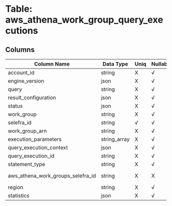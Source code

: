 # Table: aws_athena_work_group_query_executions

## Columns 

|  Column Name   |  Data Type  | Uniq | Nullable | Description | 
|  ----  | ----  | ----  | ----  | ---- | 
| account_id | string | X | √ |  | 
| engine_version | json | X | √ |  | 
| query | string | X | √ |  | 
| result_configuration | json | X | √ |  | 
| status | json | X | √ |  | 
| work_group | string | X | √ |  | 
| selefra_id | string | √ | √ | random id | 
| work_group_arn | string | X | √ |  | 
| execution_parameters | string_array | X | √ |  | 
| query_execution_context | json | X | √ |  | 
| query_execution_id | string | X | √ |  | 
| statement_type | string | X | √ |  | 
| aws_athena_work_groups_selefra_id | string | X | X | fk to aws_athena_work_groups.selefra_id | 
| region | string | X | √ |  | 
| statistics | json | X | √ |  | 



